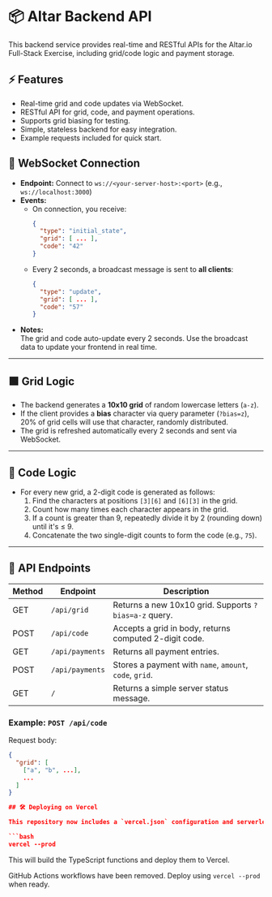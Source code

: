 # 📦 Altar Backend API

This backend service provides real-time and RESTful APIs for the Altar.io Full-Stack Exercise, including grid/code logic and payment storage.

## ⚡ Features

- Real-time grid and code updates via WebSocket.
- RESTful API for grid, code, and payment operations.
- Supports grid biasing for testing.
- Simple, stateless backend for easy integration.
- Example requests included for quick start.

## 📡 WebSocket Connection

- **Endpoint:** Connect to `ws://<your-server-host>:<port>` (e.g., `ws://localhost:3000`)
- **Events:**
  - On connection, you receive:
    ```json
    {
      "type": "initial_state",
      "grid": [ ... ],
      "code": "42"
    }
    ```
  - Every 2 seconds, a broadcast message is sent to **all clients**:
    ```json
    {
      "type": "update",
      "grid": [ ... ],
      "code": "57"
    }
    ```
- **Notes:**  
  The grid and code auto-update every 2 seconds. Use the broadcast data to update your frontend in real time.

---

## 🟩 Grid Logic

- The backend generates a **10x10 grid** of random lowercase letters (`a-z`).
- If the client provides a **bias** character via query parameter (`?bias=z`), 20% of grid cells will use that character, randomly distributed.
- The grid is refreshed automatically every 2 seconds and sent via WebSocket.

---

## 🔢 Code Logic

- For every new grid, a 2-digit code is generated as follows:
  1. Find the characters at positions `[3][6]` and `[6][3]` in the grid.
  2. Count how many times each character appears in the grid.
  3. If a count is greater than 9, repeatedly divide it by 2 (rounding down) until it's ≤ 9.
  4. Concatenate the two single-digit counts to form the code (e.g., `75`).

---

## 🚀 API Endpoints

| Method | Endpoint         | Description                                              |
|--------|------------------|----------------------------------------------------------|
| GET    | `/api/grid`      | Returns a new 10x10 grid. Supports `?bias=a-z` query.    |
| POST   | `/api/code`      | Accepts a grid in body, returns computed 2-digit code.   |
| GET    | `/api/payments`  | Returns all payment entries.                             |
| POST   | `/api/payments`  | Stores a payment with `name`, `amount`, `code`, `grid`.  |
| GET    | `/`              | Returns a simple server status message.                  |

### Example: `POST /api/code`

Request body:
```json
{
  "grid": [
    ["a", "b", ...],
    ...
  ]
}

## 🛠 Deploying on Vercel

This repository now includes a `vercel.json` configuration and serverless functions in the `api/` directory. After installing the [Vercel CLI](https://vercel.com/docs/cli), run:

```bash
vercel --prod
```

This will build the TypeScript functions and deploy them to Vercel.

GitHub Actions workflows have been removed. Deploy using `vercel --prod` when ready.
